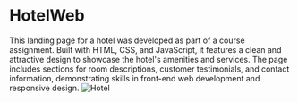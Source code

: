 # HotelWeb

This landing page for a hotel was developed as part of a course assignment. Built with HTML, CSS, and JavaScript, it features a clean and attractive design to showcase the hotel's amenities and services. The page includes sections for room descriptions, customer testimonials, and contact information, demonstrating skills in front-end web development and responsive design.
![Hotel](https://github.com/aryareyhan/HotelWeb/assets/89510838/038ec9c6-2b0a-4f7e-9de0-f2dd6816c46d)
